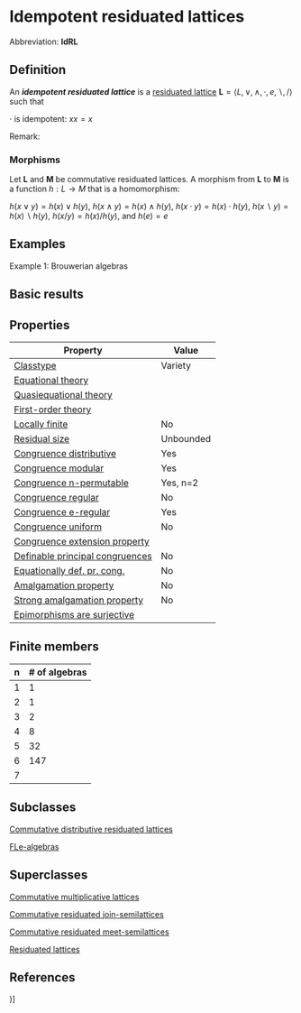 # Idempotent residuated lattices

Abbreviation: **IdRL**
## Definition
An ***idempotent residuated lattice*** is a [residuated lattice](residuated_lattices.md) $\mathbf{L}=\langle L, \vee, \wedge, \cdot, e, \backslash, /\rangle$ such that


$\cdot$ is idempotent:  $xx=x$


Remark: 

### Morphisms
Let $\mathbf{L}$ and $\mathbf{M}$ be commutative residuated lattices. A
morphism from $\mathbf{L}$ to $\mathbf{M}$ is a function $h:L\rightarrow M$
that is a homomorphism: 

$h(x\vee y)=h(x)\vee h(y)$, $h(x\wedge y)=h(x)\wedge h(y)$,
$h(x\cdot y)=h(x)\cdot h(y)$, $h(x\backslash y)=h(x)\backslash h(y)$, $h(x/y)=h(x)/h(y)$, and $h(e)=e$

## Examples
Example 1: Brouwerian algebras

## Basic results

## Properties


|Property|Value|
|---|---|
|[Classtype](classtype.md)  |Variety |
|[Equational theory](equational_theory.md)  | |
|[Quasiequational theory](quasiequational_theory.md)  | |
|[First-order theory](first-order_theory.md)  | |
|[Locally finite](locally_finite.md)  |No |
|[Residual size](residual_size.md)  |Unbounded |
|[Congruence distributive](congruence_distributive.md)  |Yes |
|[Congruence modular](congruence_modular.md)  |Yes |
|[Congruence n-permutable](congruence_n-permutable.md)  |Yes, n=2 |
|[Congruence regular](congruence_regular.md)  |No |
|[Congruence e-regular](congruence_e-regular.md)  |Yes |
|[Congruence uniform](congruence_uniform.md)  |No |
|[Congruence extension property](congruence_extension_property.md)  | |
|[Definable principal congruences](definable_principal_congruences.md)  |No |
|[Equationally def. pr. cong.](equationally_def._pr._cong..md)  |No |
|[Amalgamation property](amalgamation_property.md)  |No |
|[Strong amalgamation property](strong_amalgamation_property.md)  |No |
|[Epimorphisms are surjective](epimorphisms_are_surjective.md)  | |
## Finite members

| n | # of algebras |
| --- | --- |
| 1 | 1 |
| 2 | 1 |
| 3 | 2 |
| 4 | 8 |
| 5 | 32 |
| 6 | 147 |
| 7 |  |

## Subclasses
[Commutative distributive residuated lattices](commutative_distributive_residuated_lattices.md) 

[FLe-algebras](fle-algebras.md) 

## Superclasses
[Commutative multiplicative lattices](commutative_multiplicative_lattices.md) 

[Commutative residuated join-semilattices](commutative_residuated_join-semilattices.md) 

[Commutative residuated meet-semilattices](commutative_residuated_meet-semilattices.md) 

[Residuated lattices](residuated_lattices.md) 


## References


)]
